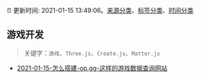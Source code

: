 :alarm_clock: 更新时间: 2021-01-15 13:49:06。[来源分类](../README.md)、[标签分类](../TAGS.md)、[时间分类](../TIMELINE.md)

## 游戏开发


> 关键字：`游戏`、`Three.js`、`Create.js`、`Matter.js`



- [2021-01-15-怎么搭建-op.gg-这样的游戏数据查询网站](https://www.v2ex.com/t/745339) 